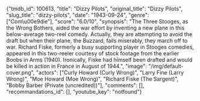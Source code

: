 {"tmdb_id": 100613, "title": "Dizzy Pilots", "original_title": "Dizzy Pilots", "slug_title": "dizzy-pilots", "date": "1943-09-24", "genre": ["Com\u00e9die"], "score": "6.0/10", "synopsis": "The Three Stooges, as the Wrong Bothers, aided the war effort by inventing a new plane in this below-average two-reel comedy. Actually, they are attempting to avoid the draft but when their plane, the Buzzard, fails miserably, they march off to war. Richard Fiske, formerly a busy supporting player in Stooges comedies, appeared in this two-reeler courtesy of stock footage from the earlier Boobs in Arms (1940). Ironically, Fiske had himself been drafted and would be killed in action in France in August of 1944.", "image": "/img/default-cover.png", "actors": ["Curly Howard (Curly Wrong)", "Larry Fine (Larry Wrong)", "Moe Howard (Moe Wrong)", "Richard Fiske (The Sargent)", "Bobby Barber (Private (uncredited))"], "comments": [], "recommandations_id": [], "youtube_key": "notfound"}